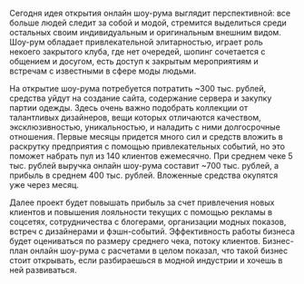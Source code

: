 Сегодня идея открытия онлайн шоу-рума выглядит перспективной: все больше людей следит за собой и модой, стремится выделиться среди остальных своим индивидуальным и оригинальным внешним видом. Шоу-рум обладает привлекательной элитарностью, играет роль некоего закрытого клуба, где нет очередей, шопинг сочетается с общением и досугом, есть доступ к закрытым мероприятиям и встречам с известными в сфере моды людьми.

На открытие шоу-рума потребуется потратить ~300 тыс. рублей, средства уйдут на создание сайта, содержание сервера и закупку партии одежды. Здесь очень важно подобрать коллекции от талантливых дизайнеров, вещи которых отличаются качеством, эксклюзивностью, уникальностью, и наладить с ними долгосрочные отношения. Первые месяцы придется много сил и средств вложить в раскрутку предприятия с помощью привлекательных событий, но это поможет набрать пул из 140 клиентов ежемесячно. При среднем чеке 5 тыс. рублей выручка онлайн шоу-рума составит ~700 тыс. рублей, а прибыль в среднем 400 тыс. рублей. Вложенные средства окупятся уже через месяц.

Далее проект будет повышать прибыль за счет привлечения новых клиентов и повышения лояльности текущих с помощью рекламы в соцсетях, сотрудничества с блогерами, организации модных показов, встреч с дизайнерами и фэшн-событий. Эффективность работы бизнеса будет оцениваться по размеру среднего чека, потоку клиентов. Бизнес-план онлайн шоу-рума с расчетами в целом показал, что такой бизнес стоит открывать, если разбираешься в модной индустрии и хочешь в ней развиваться. 
